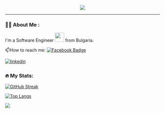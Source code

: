 <div id="header" align="center">
  <img src="https://media.giphy.com/media/p4NLw3I4U0idi/giphy.gif"/>
</div>


  

---

### :woman_technologist: About Me :

I'm a Software Engineer <img src="https://media.giphy.com/media/WUlplcMpOCEmTGBtBW/giphy.gif" width="30"> from Bulgaria.

:mailbox:How to reach me:   [![Facebook Badge](https://img.shields.io/badge/Facebook-%231877F2.svg?style=for-the-badge&logo=Facebook&logoColor=white)](https://www.facebook.com/nikolai.videnov/)   

<a href="https://www.linkedin.com/in/nikolay-videnov-968648239/" target="_blank">
    <img src=https://img.shields.io/badge/linkedin-%231E77B5.svg?&style=for-the-badge&logo=linkedin&logoColor=white alt=linkedin style="margin-bottom: 5px;" />
</a>                                     


### :fire: My Stats:
[![GitHub Streak](https://github-readme-streak-stats.herokuapp.com/?user=niki9011&theme=dark&background=000000)](https://git.io/streak-stats)

[![Top Langs](https://github-readme-stats.vercel.app/api/top-langs/?username=niki9011&layout=compact&title_color=7A7ADB&icon_color=2234AE&text_color=D3D3D3&bg_color=0,000000,130F40)](https://github.com/anuraghazra/github-readme-stats)

<div>

<img src="https://github-profile-trophy.vercel.app/?username=niki9011&theme=juicyfresh&no-bg=true" />
</div>
